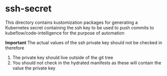# ssh-secret

This directory contains kustomization packages for generating a Kubernetes
secret containing the ssh key to be used to push commits
to kubeflow/code-intelligence for the purpose of automation

**Important** The actual values of the ssh private key should not be checked in
therefore

1. The private key should live outside of the git tree
1. You should not check in the hydrated manifests as these will contain the value the private key